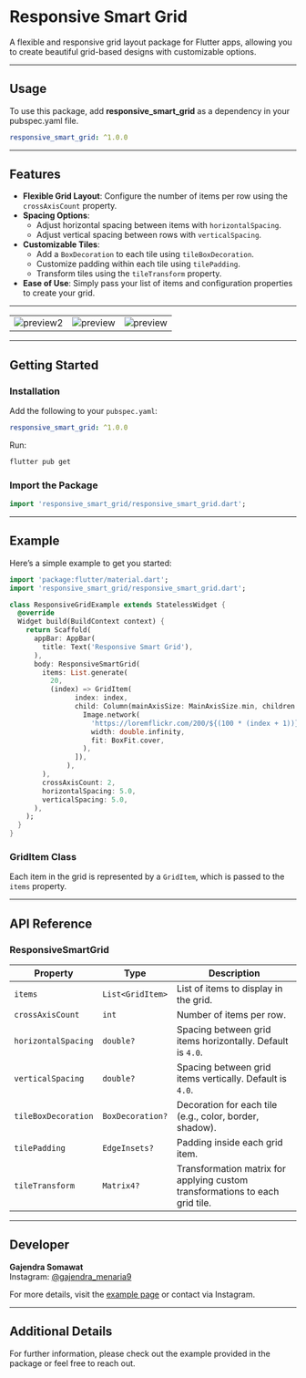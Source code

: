 # Responsive Smart Grid

A flexible and responsive grid layout package for Flutter apps, allowing you to create beautiful grid-based designs with customizable options.

---

## Usage

To use this package, add **responsive_smart_grid** as a dependency in your pubspec.yaml file.

```yaml
responsive_smart_grid: ^1.0.0
```

---

## Features

- **Flexible Grid Layout**: Configure the number of items per row using the `crossAxisCount` property.
- **Spacing Options**:
  - Adjust horizontal spacing between items with `horizontalSpacing`.
  - Adjust vertical spacing between rows with `verticalSpacing`.
- **Customizable Tiles**:
  - Add a `BoxDecoration` to each tile using `tileBoxDecoration`.
  - Customize padding within each tile using `tilePadding`.
  - Transform tiles using the `tileTransform` property.
- **Ease of Use**: Simply pass your list of items and configuration properties to create your grid.

---

<Table>
    <tr>
        <td><img src="https://ik.imagekit.io/gajendramenaria9/responsive_smart_grid/rsg1.jpg?updatedAt=1735202471982" alt="preview2"/></td>
<td><img src="https://ik.imagekit.io/gajendramenaria9/responsive_smart_grid/rsg2n.jpg?updatedAt=1735202472820" alt="preview"/></td>
      <td><img src="https://ik.imagekit.io/gajendramenaria9/responsive_smart_grid/rsg3.jpg?updatedAt=1735202473206" alt="preview"/></td>
    </tr>
</Table>

---

## Getting Started

### Installation

Add the following to your `pubspec.yaml`:

```yaml
responsive_smart_grid: ^1.0.0
```

Run:

```bash
flutter pub get
```

### Import the Package

```dart
import 'responsive_smart_grid/responsive_smart_grid.dart';
```

---

## Example

Here’s a simple example to get you started:

```dart
import 'package:flutter/material.dart';
import 'responsive_smart_grid/responsive_smart_grid.dart';

class ResponsiveGridExample extends StatelessWidget {
  @override
  Widget build(BuildContext context) {
    return Scaffold(
      appBar: AppBar(
        title: Text('Responsive Smart Grid'),
      ),
      body: ResponsiveSmartGrid(
        items: List.generate(
          20,
          (index) => GridItem(
                index: index,
                child: Column(mainAxisSize: MainAxisSize.min, children: [
                  Image.network(
                    'https://loremflickr.com/200/${(100 * (index + 1))}?random=${index + 1}',
                    width: double.infinity,
                    fit: BoxFit.cover,
                  ),
                ]),
              ),
        ),
        crossAxisCount: 2,
        horizontalSpacing: 5.0,
        verticalSpacing: 5.0,
      ),
    );
  }
}
```

### GridItem Class
Each item in the grid is represented by a `GridItem`, which is passed to the `items` property.

---

## API Reference

### ResponsiveSmartGrid

| Property            | Type             | Description                                                                                  |
|---------------------|------------------|----------------------------------------------------------------------------------------------|
| `items`             | `List<GridItem>` | List of items to display in the grid.                                                        |
| `crossAxisCount`    | `int`            | Number of items per row.                                                                     |
| `horizontalSpacing` | `double?`        | Spacing between grid items horizontally. Default is `4.0`.                                   |
| `verticalSpacing`   | `double?`        | Spacing between grid items vertically. Default is `4.0`.                                     |
| `tileBoxDecoration` | `BoxDecoration?` | Decoration for each tile (e.g., color, border, shadow).                                       |
| `tilePadding`       | `EdgeInsets?`    | Padding inside each grid item.                                                               |
| `tileTransform`     | `Matrix4?`       | Transformation matrix for applying custom transformations to each grid tile.                 |

---

## Developer

**Gajendra Somawat**  
Instagram: [@gajendra_menaria9](https://www.instagram.com/gajendra_menaria9)

For more details, visit the [example page](https://github.com/Gajendra99/responsive_smart_grid/tree/main/example) or contact via Instagram.

---

## Additional Details

For further information, please check out the example provided in the package or feel free to reach out.
